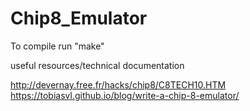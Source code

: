 # Chip8_Emulator
To compile run "make"

useful resources/technical documentation

http://devernay.free.fr/hacks/chip8/C8TECH10.HTM
https://tobiasvl.github.io/blog/write-a-chip-8-emulator/
